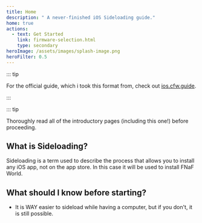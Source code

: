 ```yaml
---
title: Home
description: " A never-finished iOS Sideloading guide."
home: true
actions:
  - text: Get Started
    link: firmware-selection.html
    type: secondary
heroImage: /assets/images/splash-image.png
heroFilter: 0.5
---
```


::: tip

For the official guide, which i took this format from, check out [ios.cfw.guide](https://ios.cfw.guide).

:::

::: tip

Thoroughly read all of the introductory pages (including this one!) before proceeding.


## What is Sideloading?

Sideloading is a term used to describe the process that allows you to install any iOS app, not on the app store. In this case it will be used to install FNaF World.


## What should I know before starting?


- It is WAY easier to sideload while having a computer, but if you don't, it is still possible.
